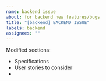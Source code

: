 ```yaml
---
name: backend issue
about: for backend new features/bugs
title: "[backend] BACKEND ISSUE"
labels: backend
assignees: ""
---
```


Modified sections:

- Specifications
- User stories to consider
-

